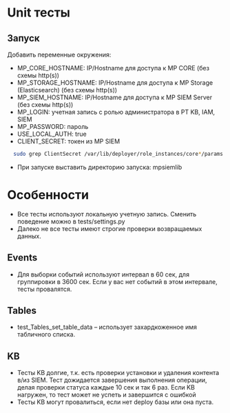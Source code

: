 # Unit тесты
## Запуск
Добавить переменные окружения:
- MP_CORE_HOSTNAME: IP/Hostname для доступа к MP CORE (без схемы http(s)) 
- MP_STORAGE_HOSTNAME: IP/Hostname для доступа к MP Storage (Elasticsearch) (без схемы http(s))
- MP_SIEM_HOSTNAME: IP/Hostname для доступа к MP SIEM Server (без схемы http(s))
- MP_LOGIN: учетная запись с ролью администратора в PT KB, IAM, SIEM
- MP_PASSWORD: пароль
- USE_LOCAL_AUTH: true
- CLIENT_SECRET: токен из MP SIEM
```bash
  sudo grep ClientSecret /var/lib/deployer/role_instances/core*/params.yaml
```
- При запуске выставить директорию запуска: mpsiemlib

# Особенности
- Все тесты используют локальную учетную запись. Сменить поведение можно в tests/settings.py
- Далеко не все тесты имеют строгие проверки возвращаемых данных.

## Events
- Для выборки событий используют интервал в 60 сек, для группировки в 3600 сек. Если у вас нет событий в этом интервале, тесты провалятся.

## Tables
- test_Tables_set_table_data – использует захардкоженное имя табличного списка.

## KB
- Тесты KB долгие, т.к. есть проверки установки и удаления контента в/из SIEM. Тест дожидается завершения выполнения операции, делая проверки статуса каждые 10 сек и так 6 раз. Если KB нагружен, то тест может не успеть и завершится с ошибкой
- Тесты KB могут провалиться, если нет deploy базы или она пуста.
